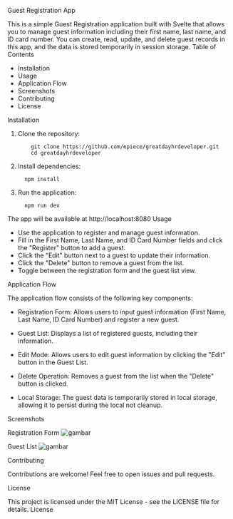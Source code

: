 Guest Registration App

This is a simple Guest Registration application built with Svelte that allows you to manage guest information including their first name, last name, and ID card number. You can create, read, update, and delete guest records in this app, and the data is stored temporarily in session storage.
Table of Contents

- Installation
- Usage
- Application Flow
- Screenshots
- Contributing
- License

Installation

1. Clone the repository:
   ```
       git clone https://github.com/epiece/greatdayhrdeveloper.git
       cd greatdayhrdeveloper
   ```
3. Install dependencies:
   ```
     npm install
   ```
5. Run the application:
   ```
     npm run dev
   ```

The app will be available at http://localhost:8080
Usage

- Use the application to register and manage guest information.
- Fill in the First Name, Last Name, and ID Card Number fields and click the "Register" button to add a guest.
- Click the "Edit" button next to a guest to update their information.
- Click the "Delete" button to remove a guest from the list.
- Toggle between the registration form and the guest list view.

Application Flow

The application flow consists of the following key components:

- Registration Form: Allows users to input guest information (First Name, Last Name, ID Card Number) and register a new guest.

- Guest List: Displays a list of registered guests, including their information.

- Edit Mode: Allows users to edit guest information by clicking the "Edit" button in the Guest List.

- Delete Operation: Removes a guest from the list when the "Delete" button is clicked.

- Local Storage: The guest data is temporarily stored in local storage, allowing it to persist during the local not cleanup.

Screenshots

Registration Form
![gambar](https://github.com/epiece/greatdayhrdeveloper/assets/7742211/d1bfa5e1-15bf-4a74-ade0-0a798d5ed46d)

Guest List
![gambar](https://github.com/epiece/greatdayhrdeveloper/assets/7742211/c883f946-049c-4007-a979-5a4b4bee9430)

Contributing

Contributions are welcome! Feel free to open issues and pull requests.

License

This project is licensed under the MIT License - see the LICENSE file for details.
License
